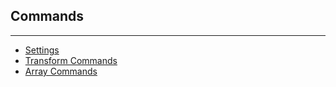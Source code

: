 
## Commands

---

- [Settings](./settings)
- [Transform Commands](./transforms)
- [Array Commands](./array)

